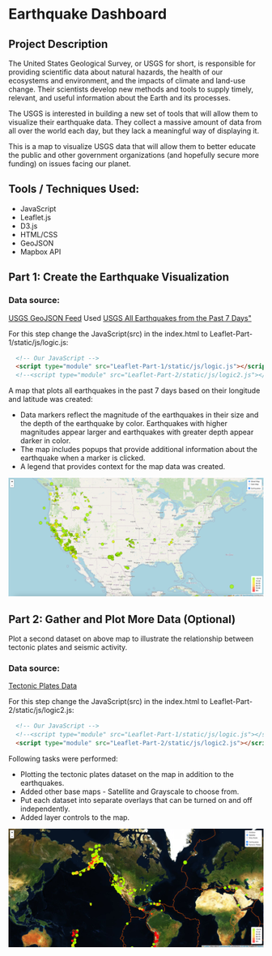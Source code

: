 # Earthquake Dashboard

## Project Description
The United States Geological Survey, or USGS for short, is responsible for providing scientific data about natural hazards, the health of our ecosystems and environment, and the impacts of climate and land-use change. Their scientists develop new methods and tools to supply timely, relevant, and useful information about the Earth and its processes.

The USGS is interested in building a new set of tools that will allow them to visualize their earthquake data. They collect a massive amount of data from all over the world each day, but they lack a meaningful way of displaying it.

This is a map to visualize USGS data that will allow them to better educate the public and other government organizations (and hopefully secure more funding) on issues facing our planet.

## Tools / Techniques Used:
* JavaScript
* Leaflet.js
* D3.js
* HTML/CSS
* GeoJSON
* Mapbox API

## Part 1: Create the Earthquake Visualization

### Data source: 
[USGS GeoJSON Feed](https://earthquake.usgs.gov/earthquakes/feed/v1.0/geojson.php)
Used [USGS All Earthquakes from the Past 7 Days"](https://earthquake.usgs.gov/earthquakes/feed/v1.0/summary/all_week.geojson)

For this step change the JavaScript(src) in the index.html to Leaflet-Part-1/static/js/logic.js:                                                                       
```html
  <!-- Our JavaScript -->
  <script type="module" src="Leaflet-Part-1/static/js/logic.js"></script> 
  <!--<script type="module" src="Leaflet-Part-2/static/js/logic2.js"></script> -->
```

A map that plots all earthquakes in the past 7 days based on their longitude and latitude was created:

* Data markers reflect the magnitude of the earthquakes in their size and the depth of the earthquake by color. Earthquakes with higher magnitudes appear larger and 
  earthquakes with greater depth appear darker in color.
* The map includes popups that provide additional information about the earthquake when a marker is clicked.
* A legend that provides context for the map data was created.

![Leaflet Part-1](Images/Leaflet-Part-1.png)


## Part 2: Gather and Plot More Data (Optional)

Plot a second dataset on above map to illustrate the relationship between tectonic plates and seismic activity. 

### Data source: 
[Tectonic Plates Data](https://github.com/fraxen/tectonicplates)

For this step change the JavaScript(src) in the index.html to Leaflet-Part-2/static/js/logic2.js:    
```html
  <!-- Our JavaScript -->
  <!--<script type="module" src="Leaflet-Part-1/static/js/logic.js"></script> --> 
  <script type="module" src="Leaflet-Part-2/static/js/logic2.js"></script>`\
```

Following tasks were performed:

* Plotting the tectonic plates dataset on the map in addition to the earthquakes.
* Added other base maps - Satellite and Grayscale to choose from.
* Put each dataset into separate overlays that can be turned on and off independently.
* Added layer controls to the map.

![Leaflet Part-2](Images/Leaflet-Part-2.png)
